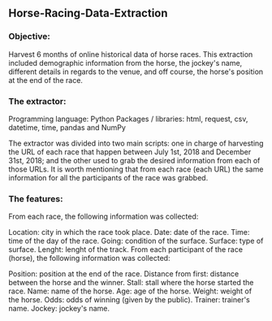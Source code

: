 ## Horse-Racing-Data-Extraction ## 

### Objective: ###
Harvest 6 months of online historical data of horse races. This extraction included demographic information from the horse, the jockey's name,  different details in regards to the venue, and off course, the horse's position at the end of the race.

### The extractor: ###
Programming language: Python
Packages / libraries: html, request, csv, datetime, time, pandas and NumPy

The extractor was divided into two main scripts: one in charge of harvesting the URL of each race that happen between July 1st, 2018 and December 31st, 2018; and the other used to grab the desired information from each of those URLs. It is worth mentioning that from each race (each URL) the same information for all the participants of the race was grabbed.

### The features: ###
From each race, the following information was collected:

Location: city in which the race took place.
Date: date of the race.
Time: time of the day of the race.
Going: condition of the surface.
Surface: type of surface.
Lenght: lenght of the track.
From each participant of the race (horse), the following information was collected:

Position: position at the end of the race.
Distance from first: distance between the horse and the winner.
Stall: stall where the horse started the race.
Name: name of the horse.
Age: age of the horse.
Weight: weight of the horse.
Odds: odds of winning (given by the public).
Trainer: trainer's name.
Jockey: jockey's name.
